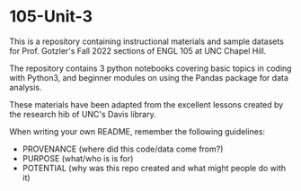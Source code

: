 # 105-Unit-3

This is a repository containing instructional materials and sample datasets for Prof. Gotzler's Fall 2022 sections of ENGL 105 at UNC Chapel Hill.

The repository contains 3 python notebooks covering basic topics in coding with Python3, and beginner modules on using the Pandas package for data analysis. 

These materials have been adapted from the excellent lessons created by the research hib of UNC's Davis library. 

When writing your own README, remember the following guidelines:

- PROVENANCE (where did this code/data come from?)
- PURPOSE (what/who is is for)
- POTENTIAL (why was this repo created and what might people do with it)
